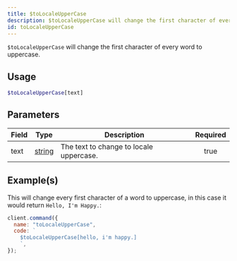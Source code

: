 ```yaml
---
title: $toLocaleUpperCase
description: $toLocaleUpperCase will change the first character of every word to uppercase.
id: toLocaleUpperCase
---
```


`$toLocaleUpperCase` will change the first character of every word to uppercase.

## Usage

```php
$toLocaleUpperCase[text]
```

## Parameters

| Field | Type                                                                                              | Description                             | Required |
| ----- | ------------------------------------------------------------------------------------------------- | --------------------------------------- | :------: |
| text  | [string](https://developer.mozilla.org/en-US/docs/Web/JavaScript/Reference/Global_Objects/String) | The text to change to locale uppercase. |   true   |

## Example(s)

This will change every first character of a word to uppercase, in this case it would return `Hello, I'm Happy.`:

```javascript
client.command({
  name: "toLocaleUpperCase",
  code: `
    $toLocaleUpperCase[hello, i'm happy.]
    `,
});
```
